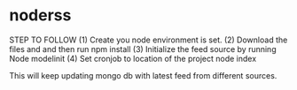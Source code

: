 # noderss
STEP TO FOLLOW
(1) Create you node environment is set.
(2) Download the files and and then run
    npm install
(3) Initialize the feed source by running
    Node modelinit
(4) Set cronjob to location of the project
    node index
   
This will keep updating mongo db with latest feed from different sources.  
